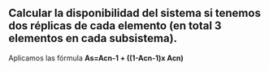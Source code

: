 ## Calcular la disponibilidad del sistema si tenemos dos réplicas de cada elemento (en total 3 elementos en cada subsistema).

Aplicamos las fórmula **As=Acn-1 + ((1-Acn-1)x Acn)**
